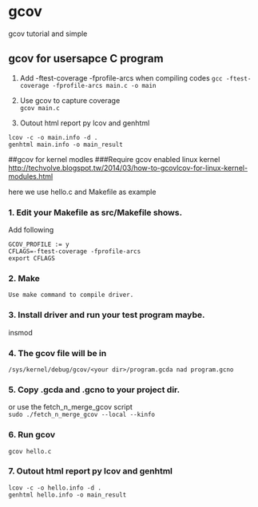 # gcov
gcov tutorial and simple
## gcov for usersapce C program
1. Add -ftest-coverage -fprofile-arcs when compiling codes 
`
gcc -ftest-coverage -fprofile-arcs main.c -o main  
`

2. Use gcov to capture coverage  
`
gcov main.c  
`

3. Outout html report py lcov and genhtml  
```
lcov -c -o main.info -d .  
genhtml main.info -o main_result
```
##gcov for kernel modles
###Require gcov enabled linux kernel
http://techvolve.blogspot.tw/2014/03/how-to-gcovlcov-for-linux-kernel-modules.html   


here we use hello.c and Makefile as example  
### 1. Edit your Makefile as src/Makefile shows.  
Add following
 ```
GCOV_PROFILE := y  
CFLAGS=-ftest-coverage -fprofile-arcs  
export CFLAGS  
```
### 2. Make  
	Use make command to compile driver.  
### 3. Install driver and run your test program maybe.  
  insmod    
### 4. The gcov file will be in  
`
/sys/kernel/debug/gcov/<your dir>/program.gcda nad program.gcno
`
### 5. Copy .gcda and .gcno to your project dir.  
  or use the fetch_n_merge_gcov script  
`
sudo ./fetch_n_merge_gcov --local --kinfo
`
### 6. Run gcov  
`
gcov hello.c
`
### 7. Outout html report py lcov and genhtml  
```
lcov -c -o hello.info -d .  
genhtml hello.info -o main_result
```
